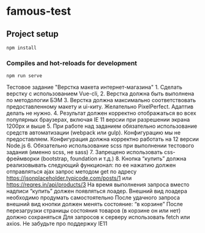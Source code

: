 # famous-test

## Project setup
```
npm install
```

### Compiles and hot-reloads for development
```
npm run serve
```
Тестовое задание "Верстка макета интернет-магазина"
    1. Сделать верстку с использованием Vue-cli,
    2. Верстка должна быть выполнена по методологии БЭМ
    3. Верстка должна максимально соответствовать предоставленному макету и ui-киту. Желательно PixelPerfect. Адаптив делать не нужно.
    4. Результат должен корректно отображаться во всех популярных браузерах, включая IE 11 версии при разрешении экрана 1200px и выше
    5. При работе над заданием обязательно использование средств автоматизации (webpack или gulp). Конфигурацию мы не предоставляем. Конфигурация должна корректно работать на 12 версии Node.js
    6. Обязательно использование scss при выполнении тестового задания (именно scss, не sass)
    7. Запрещено использовать css-фреймворки (bootstrap, foundation и т.д.)
    8. Кнопка “купить” должна реализовывать следующий функционал:
        по ее нажатию должен отправляться ajax запрос методом get по адресу https://jsonplaceholder.typicode.com/posts/1 или https://reqres.in/api/products/3
        На время выполнения запроса вместо надписи “купить” должен появляться лоадер. Внешний вид лоадера необходимо продумать самостоятельно
        После удачного запроса внешний вид кнопки должен менять состояние: “в корзине”
        После перезагрузки страницы состояния товаров (в корзине он или нет) должно сохраняться
        Для запросов к серверу использовать fetch или axios. Не забудьте про поддержку IE11

